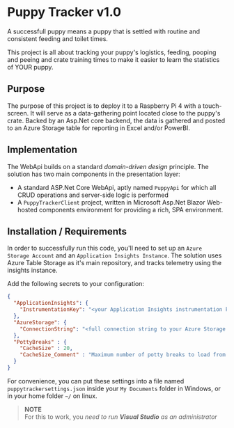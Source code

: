 # Puppy Tracker v1.0
A successfull puppy means a puppy that is settled with routine and consistent feeding and toilet times. 

This project is all about tracking your puppy's logistics, feeding, pooping and peeing and crate training times to make it easier to learn the statistics of YOUR puppy. 

## Purpose
The purpose of this project is to deploy it to a Raspberry Pi 4 with a touch-screen. 
It will serve as a data-gathering point located close to the puppy's crate. Backed by an Asp.Net core backend, the data is gathered and posted to an Azure Storage table for reporting in Excel and/or PowerBI. 

## Implementation
The WebApi builds on a standard *domain-driven design* principle.
The solution has two main components in the presentation layer: 

- A standard ASP.Net Core WebApi, aptly named `PuppyApi` for which all CRUD operations and server-side logic is performed
- A `PuppyTrackerClient` project, written in Microsoft Asp.Net Blazor Web-hosted components environment for providing a rich, SPA environment. 

## Installation / Requirements
In order to successfully run this code, you'll need to set up an `Azure Storage Account` and an `Application Insights Instance`. The solution uses Azure Table Storage as it's main repository, and tracks telemetry using the insights instance.

Add the following secrets to your configuration: 

```json
{
  "ApplicationInsights": {
    "InstrumentationKey": "<your Application Insights instrumentation key>"
  },
  "AzureStorage": {
    "ConnectionString": "<full connection string to your Azure Storage account>"
  },
  "PottyBreaks" : {
    "CacheSize" : 20,
    "CacheSize_Comment" : "Maximum number of potty breaks to load from storage"
  }
}
```
For convenience, you can put these settings into a file named `puppytrackersettings.json` inside your `My Documents` folder in Windows, or in your home folder `~/` on linux. 
>**NOTE**<br /> 
>For this to work, you *need to run **Visual Studio** as an administrator*








